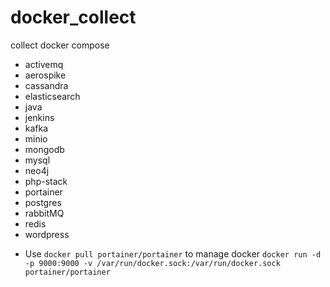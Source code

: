 # docker_collect
collect docker compose

* activemq
* aerospike
* cassandra
* elasticsearch
* java
* jenkins
* kafka
* minio
* mongodb
* mysql
* neo4j
* php-stack
* portainer
* postgres
* rabbitMQ
* redis
* wordpress

- Use `docker pull portainer/portainer` to manage docker
```docker run -d -p 9000:9000 -v /var/run/docker.sock:/var/run/docker.sock portainer/portainer```
